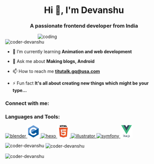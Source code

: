 <h1 align="center">Hi 👋, I'm Devanshu</h1>
<h3 align="center">A passionate frontend developer from India</h3>

<img align="right" alt="coding" width="400" sre="https://media4.giphy.com/media/qgQUggAC3Pfv687qPC/giphy.webp?cid=6c09b9527yydysiw9vu4um2aujz46snox3omydwdlofcup0b&ep=v1_internal_gif_by_id&rid=giphy.webp&ct=g">

<p align="left"> <img src="https://komarev.com/ghpvc/?username=coder-devanshu&label=@coder-devanshu&color=00ff00&style=flat" alt="coder-devanshu" /> </p>

- 🌱 I’m currently learning **Animation and web development**

- 💬 Ask me about **Making blogs, Android**

- 📫 How to reach me **titutalk.gq@usa.com**

- ⚡ Fun fact **It's all about creating new things which might be your type...**

<h3 align="left">Connect with me:</h3>
<p align="left">
</p>

<h3 align="left">Languages and Tools:</h3>
<p align="left"> <a href="https://www.blender.org/" target="_blank" rel="noreferrer"> <img src="https://download.blender.org/branding/community/blender_community_badge_white.svg" alt="blender" width="40" height="40"/> </a> <a href="https://www.cprogramming.com/" target="_blank" rel="noreferrer"> <img src="https://raw.githubusercontent.com/devicons/devicon/master/icons/c/c-original.svg" alt="c" width="40" height="40"/> </a> <a href="hexo.io/" target="_blank" rel="noreferrer"> <img src="https://www.vectorlogo.zone/logos/hexoio/hexoio-icon.svg" alt="hexo" width="40" height="40"/> </a> <a href="https://www.w3.org/html/" target="_blank" rel="noreferrer"> <img src="https://raw.githubusercontent.com/devicons/devicon/master/icons/html5/html5-original-wordmark.svg" alt="html5" width="40" height="40"/> </a> <a href="https://www.adobe.com/in/products/illustrator.html" target="_blank" rel="noreferrer"> <img src="https://www.vectorlogo.zone/logos/adobe_illustrator/adobe_illustrator-icon.svg" alt="illustrator" width="40" height="40"/> </a> <a href="https://symfony.com" target="_blank" rel="noreferrer"> <img src="https://symfony.com/logos/symfony_black_03.svg" alt="symfony" width="40" height="40"/> </a> <a href="https://vuejs.org/" target="_blank" rel="noreferrer"> <img src="https://raw.githubusercontent.com/devicons/devicon/master/icons/vuejs/vuejs-original-wordmark.svg" alt="vuejs" width="40" height="40"/> </a> </p>

<p><img align="left" src="https://github-readme-stats.vercel.app/api/top-langs?username=coder-devanshu&show_icons=true&title_color=00ff00&locale=en&layout=compact" alt="coder-devanshu" /></p>

<p>&nbsp;<img align="center" src="https://github-readme-stats.vercel.app/api?username=coder-devanshu&show_icons=true&theme=tokyonight&locale=en" alt="coder-devanshu" /></p>

<p><img align="center" src="https://github-readme-streak-stats.herokuapp.com/?user=coder-devanshu&" alt="coder-devanshu" /></p>
